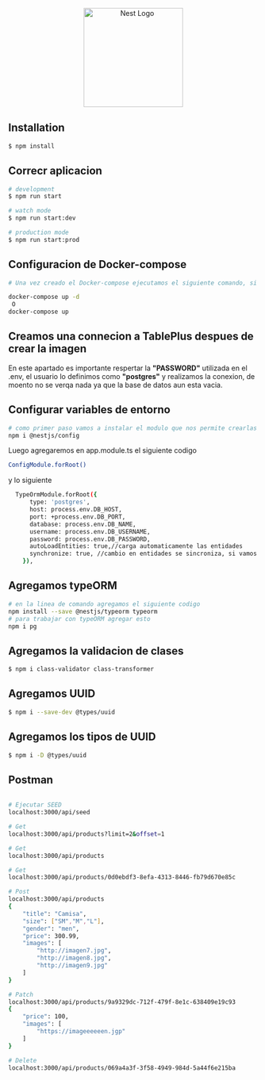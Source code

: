<p align="center">
  <a href="http://nestjs.com/" target="blank"><img src="https://nestjs.com/img/logo-small.svg" width="200" alt="Nest Logo" /></a>
</p>


## Installation

```bash
$ npm install
```

## Correcr aplicacion

```bash
# development
$ npm run start

# watch mode
$ npm run start:dev

# production mode
$ npm run start:prod
```

## Configuracion de Docker-compose
```bash
# Una vez creado el Docker-compose ejecutamos el siguiente comando, si ocupamos el -d es para que no este enlazada a la terminal usada

docker-compose up -d
 O
docker-compose up
```



## Creamos una connecion a TablePlus despues de crear la imagen
  En este apartado es importante respertar la __"PASSWORD"__
  utilizada en el .env, el usuario lo definimos como __"postgres"__
  y realizamos la conexion, de moento no se verqa nada ya que 
  la base de datos aun esta vacia.

## Configurar variables de entorno

```bash
# como primer paso vamos a instalar el modulo que nos permite crearlas
npm i @nestjs/config
```
Luego agregaremos en app.module.ts el siguiente codigo
```bash
ConfigModule.forRoot()
```
y lo siguiente
```bash
  TypeOrmModule.forRoot({
      type: 'postgres',
      host: process.env.DB_HOST,
      port: +process.env.DB_PORT,
      database: process.env.DB_NAME,
      username: process.env.DB_USERNAME,
      password: process.env.DB_PASSWORD,
      autoLoadEntities: true,//carga automaticamente las entidades
      synchronize: true, //cambio en entidades se sincroniza, si vamos a produccion esto se deja como FALSO/false
    }),
```
## Agregamos typeORM

```bash
# en la linea de comando agregamos el siguiente codigo
npm install --save @nestjs/typeorm typeorm
# para trabajar con typeORM agregar esto
npm i pg 
```

## Agregamos la validacion de clases

```bash
$ npm i class-validator class-transformer
```

## Agregamos UUID

```bash
$ npm i --save-dev @types/uuid
```

## Agregamos los tipos de UUID

```bash
$ npm i -D @types/uuid
```


## Postman

```bash

# Ejecutar SEED
localhost:3000/api/seed

# Get
localhost:3000/api/products?limit=2&offset=1

# Get
localhost:3000/api/products

# Get
localhost:3000/api/products/0d0ebdf3-8efa-4313-8446-fb79d670e85c

# Post
localhost:3000/api/products
{
    "title": "Camisa",
    "size": ["SM","M","L"],
    "gender": "men",
    "price": 300.99,
    "images": [
        "http://imagen7.jpg",
        "http://imagen8.jpg",
        "http://imagen9.jpg"
    ]
}

# Patch
localhost:3000/api/products/9a9329dc-712f-479f-8e1c-638409e19c93
{
    "price": 100,
    "images": [
        "https://imageeeeeen.jgp"
    ]
}

# Delete
localhost:3000/api/products/069a4a3f-3f58-4949-984d-5a44f6e215ba

```